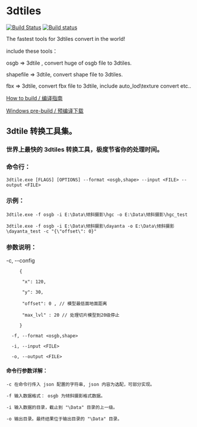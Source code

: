 # 3dtiles

[![Build Status](https://travis-ci.org/fanvanzh/3dtiles.svg?branch=master)](https://travis-ci.org/fanvanzh/3dtiles)
[![Build status](https://ci.appveyor.com/api/projects/status/lyhf989tnt9jhi9y?svg=true)](https://ci.appveyor.com/project/fanvanzh/3dtiles)

The fastest tools for 3dtiles convert in the world!

include these tools：

osgb => 3dtile , convert huge of osgb file to 3dtiles.

shapefile => 3dtile,  convert shape file to 3dtiles.

fbx => 3dtile, convert fbx file to 3dtile, include auto_lod\texture convert etc..

[How to build / 编译指南](https://github.com/fanvanzh/3dtiles/wiki/How-to-build)

[Windows pre-build / 预编译下载](https://ci.appveyor.com/api/projects/fanvanzh/3dtiles/artifacts/3dtiles.zip?branch=master)

## 3dtile 转换工具集。
### 世界上最快的 3dtiles 转换工具，极度节省你的处理时间。

### 命令行： 
	3dtile.exe [FLAGS] [OPTIONS] --format <osgb,shape> --input <FILE> --output <FILE>
	
### 示例：
	3dtile.exe -f osgb -i E:\Data\倾斜摄影\hgc -o E:\Data\倾斜摄影\hgc_test

	3dtile.exe -f osgb -i E:\Data\倾斜摄影\dayanta -o E:\Data\倾斜摄影\dayanta_test -c "{\"offset\": 0}"

### 参数说明：

  -c, --config <config>      
```
     {
	
      "x": 120,
      
      "y": 30,
      
      "offset": 0 , // 模型最低面地面距离
      
      "max_lvl" : 20 // 处理切片模型到20级停止
      
     }
``` 
```			     
  -f, --format <osgb,shape> 
  
  -i, --input <FILE> 
	
  -o, --output <FILE> 
```
#### 命令行参数详解：
```
-c 在命令行传入 json 配置的字符串, json 内容为选配，可部分实现。

-f 输入数据格式： osgb 为倾斜摄影格式数据。

-i 输入数据的目录，截止到 "\Data" 目录的上一级。

-o 输出目录。最终结果位于输出目录的 "\Data" 目录。
```

